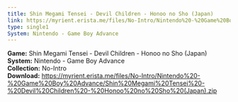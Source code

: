 ```yaml
---
title: Shin Megami Tensei - Devil Children - Honoo no Sho (Japan)
link: https://myrient.erista.me/files/No-Intro/Nintendo%20-%20Game%20Boy%20Advance/Shin%20Megami%20Tensei%20-%20Devil%20Children%20-%20Honoo%20no%20Sho%20(Japan).zip
type: single1
System: Nintendo - Game Boy Advance
---
```

<b>Game:</b> Shin Megami Tensei - Devil Children - Honoo no Sho (Japan)<br>
<b>System:</b> Nintendo - Game Boy Advance<br>
<b>Collection:</b> No-Intro<br>
<b>Download:</b> https://myrient.erista.me/files/No-Intro/Nintendo%20-%20Game%20Boy%20Advance/Shin%20Megami%20Tensei%20-%20Devil%20Children%20-%20Honoo%20no%20Sho%20(Japan).zip